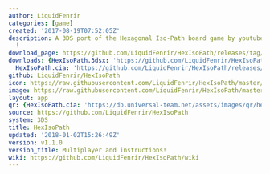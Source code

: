 ```yaml
---
author: LiquidFenrir
categories: [game]
created: '2017-08-19T07:52:05Z'
description: A 3DS port of the Hexagonal Iso-Path board game by youtuber pocket83
  !
download_page: https://github.com/LiquidFenrir/HexIsoPath/releases/tag/v1.1.0
downloads: {HexIsoPath.3dsx: 'https://github.com/LiquidFenrir/HexIsoPath/releases/download/v1.1.0/HexIsoPath.3dsx',
  HexIsoPath.cia: 'https://github.com/LiquidFenrir/HexIsoPath/releases/download/v1.1.0/HexIsoPath.cia'}
github: LiquidFenrir/HexIsoPath
icon: https://raw.githubusercontent.com/LiquidFenrir/HexIsoPath/master/icon.png
image: https://raw.githubusercontent.com/LiquidFenrir/HexIsoPath/master/banner.png
layout: app
qr: {HexIsoPath.cia: 'https://db.universal-team.net/assets/images/qr/hexisopath.cia.png'}
source: https://github.com/LiquidFenrir/HexIsoPath
system: 3DS
title: HexIsoPath
updated: '2018-01-02T15:26:49Z'
version: v1.1.0
version_title: Multiplayer and instructions!
wiki: https://github.com/LiquidFenrir/HexIsoPath/wiki
---
```

